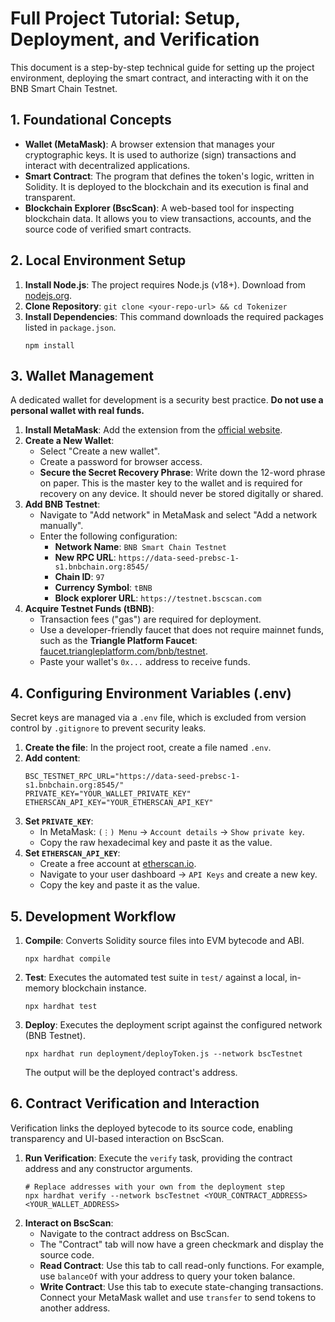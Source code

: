 # Full Project Tutorial: Setup, Deployment, and Verification

This document is a step-by-step technical guide for setting up the project environment, deploying the smart contract, and interacting with it on the BNB Smart Chain Testnet.

## 1. Foundational Concepts

-   **Wallet (MetaMask)**: A browser extension that manages your cryptographic keys. It is used to authorize (sign) transactions and interact with decentralized applications.
-   **Smart Contract**: The program that defines the token's logic, written in Solidity. It is deployed to the blockchain and its execution is final and transparent.
-   **Blockchain Explorer (BscScan)**: A web-based tool for inspecting blockchain data. It allows you to view transactions, accounts, and the source code of verified smart contracts.

## 2. Local Environment Setup

1.  **Install Node.js**: The project requires Node.js (v18+). Download from [nodejs.org](https://nodejs.org/).
2.  **Clone Repository**: `git clone <your-repo-url> && cd Tokenizer`
3.  **Install Dependencies**: This command downloads the required packages listed in `package.json`.
    ```shell
    npm install
    ```

## 3. Wallet Management

A dedicated wallet for development is a security best practice. **Do not use a personal wallet with real funds.**

1.  **Install MetaMask**: Add the extension from the [official website](https://metamask.io/).
2.  **Create a New Wallet**:
    -   Select "Create a new wallet".
    -   Create a password for browser access.
    -   **Secure the Secret Recovery Phrase**: Write down the 12-word phrase on paper. This is the master key to the wallet and is required for recovery on any device. It should never be stored digitally or shared.
3.  **Add BNB Testnet**:
    -   Navigate to "Add network" in MetaMask and select "Add a network manually".
    -   Enter the following configuration:
        -   **Network Name**: `BNB Smart Chain Testnet`
        -   **New RPC URL**: `https://data-seed-prebsc-1-s1.bnbchain.org:8545/`
        -   **Chain ID**: `97`
        -   **Currency Symbol**: `tBNB`
        -   **Block explorer URL**: `https://testnet.bscscan.com`
4.  **Acquire Testnet Funds (tBNB)**:
    -   Transaction fees ("gas") are required for deployment.
    -   Use a developer-friendly faucet that does not require mainnet funds, such as the **Triangle Platform Faucet**: [faucet.triangleplatform.com/bnb/testnet](https://faucet.triangleplatform.com/bnb/testnet).
    -   Paste your wallet's `0x...` address to receive funds.

## 4. Configuring Environment Variables (.env)

Secret keys are managed via a `.env` file, which is excluded from version control by `.gitignore` to prevent security leaks.

1.  **Create the file**: In the project root, create a file named `.env`.
2.  **Add content**:
    ```env
    BSC_TESTNET_RPC_URL="https://data-seed-prebsc-1-s1.bnbchain.org:8545/"
    PRIVATE_KEY="YOUR_WALLET_PRIVATE_KEY"
    ETHERSCAN_API_KEY="YOUR_ETHERSCAN_API_KEY"
    ```
3.  **Set `PRIVATE_KEY`**:
    -   In MetaMask: `(⋮) Menu` -> `Account details` -> `Show private key`.
    -   Copy the raw hexadecimal key and paste it as the value.
4.  **Set `ETHERSCAN_API_KEY`**:
    -   Create a free account at [etherscan.io](https://etherscan.io/).
    -   Navigate to your user dashboard -> `API Keys` and create a new key.
    -   Copy the key and paste it as the value.

## 5. Development Workflow

1.  **Compile**: Converts Solidity source files into EVM bytecode and ABI.
    ```shell
    npx hardhat compile
    ```
2.  **Test**: Executes the automated test suite in `test/` against a local, in-memory blockchain instance.
    ```shell
    npx hardhat test
    ```
3.  **Deploy**: Executes the deployment script against the configured network (BNB Testnet).
    ```shell
    npx hardhat run deployment/deployToken.js --network bscTestnet
    ```
    The output will be the deployed contract's address.

## 6. Contract Verification and Interaction

Verification links the deployed bytecode to its source code, enabling transparency and UI-based interaction on BscScan.

1.  **Run Verification**: Execute the `verify` task, providing the contract address and any constructor arguments.
    ```shell
    # Replace addresses with your own from the deployment step
    npx hardhat verify --network bscTestnet <YOUR_CONTRACT_ADDRESS> <YOUR_WALLET_ADDRESS>
    ```
2.  **Interact on BscScan**:
    -   Navigate to the contract address on BscScan.
    -   The "Contract" tab will now have a green checkmark and display the source code.
    -   **Read Contract**: Use this tab to call read-only functions. For example, use `balanceOf` with your address to query your token balance.
    -   **Write Contract**: Use this tab to execute state-changing transactions. Connect your MetaMask wallet and use `transfer` to send tokens to another address.